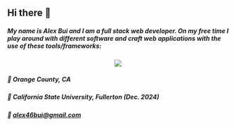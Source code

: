 ## Hi there 👋

##### My name is Alex Bui and I am a full stack web developer. On my free time I play around with different software and craft web applications with the use of these tools/frameworks:
<p align ="center">
<a href = "https://skillsicons.dev">
      <img src = "https://skillicons.dev/icons?i=react,js,html,css,postgres,nodejs,py,php,firebase&theme=dark"/>
</a>
</p>


##### 📍  Orange County, CA
##### 🏫 California State University, Fullerton (Dec. 2024)
##### 📧 alex46bui@gmail.com

      



